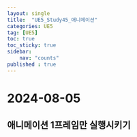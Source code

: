 ```yaml
---
layout: single
title:  "UE5_Study45_애니메이션"
categories: UE5
tag: [UE5]
toc: true
toc_sticky: true
sidebar:
    nav: "counts"
published : true	
---
```


# 2024-08-05

## 애니메이션 1프레임만 실행시키기

## 


# 




